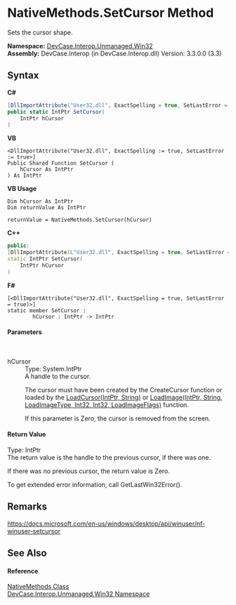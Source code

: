 # NativeMethods.SetCursor Method 
 

Sets the cursor shape.

**Namespace:**&nbsp;<a href="N_DevCase_Interop_Unmanaged_Win32">DevCase.Interop.Unmanaged.Win32</a><br />**Assembly:**&nbsp;DevCase.Interop (in DevCase.Interop.dll) Version: 3.3.0.0 (3.3)

## Syntax

**C#**<br />
``` C#
[DllImportAttribute("User32.dll", ExactSpelling = true, SetLastError = true)]
public static IntPtr SetCursor(
	IntPtr hCursor
)
```

**VB**<br />
``` VB
<DllImportAttribute("User32.dll", ExactSpelling := true, SetLastError := true>]
Public Shared Function SetCursor ( 
	hCursor As IntPtr
) As IntPtr
```

**VB Usage**<br />
``` VB Usage
Dim hCursor As IntPtr
Dim returnValue As IntPtr

returnValue = NativeMethods.SetCursor(hCursor)
```

**C++**<br />
``` C++
public:
[DllImportAttribute(L"User32.dll", ExactSpelling = true, SetLastError = true)]
static IntPtr SetCursor(
	IntPtr hCursor
)
```

**F#**<br />
``` F#
[<DllImportAttribute("User32.dll", ExactSpelling = true, SetLastError = true)>]
static member SetCursor : 
        hCursor : IntPtr -> IntPtr 

```


#### Parameters
&nbsp;<dl><dt>hCursor</dt><dd>Type: System.IntPtr<br />A handle to the cursor. 

 The cursor must have been created by the CreateCursor function or loaded by the <a href="M_DevCase_Interop_Unmanaged_Win32_NativeMethods_LoadCursor">LoadCursor(IntPtr, String)</a> or <a href="M_DevCase_Interop_Unmanaged_Win32_NativeMethods_LoadImage">LoadImage(IntPtr, String, LoadImageType, Int32, Int32, LoadImageFlags)</a> function. 

 If this parameter is Zero, the cursor is removed from the screen.</dd></dl>

#### Return Value
Type: IntPtr<br />The return value is the handle to the previous cursor, if there was one. 

 If there was no previous cursor, the return value is Zero. 

 To get extended error information, call GetLastWin32Error().

## Remarks
<a href="https://docs.microsoft.com/en-us/windows/desktop/api/winuser/nf-winuser-setcursor" target="_blank">https://docs.microsoft.com/en-us/windows/desktop/api/winuser/nf-winuser-setcursor</a>

## See Also


#### Reference
<a href="T_DevCase_Interop_Unmanaged_Win32_NativeMethods">NativeMethods Class</a><br /><a href="N_DevCase_Interop_Unmanaged_Win32">DevCase.Interop.Unmanaged.Win32 Namespace</a><br />